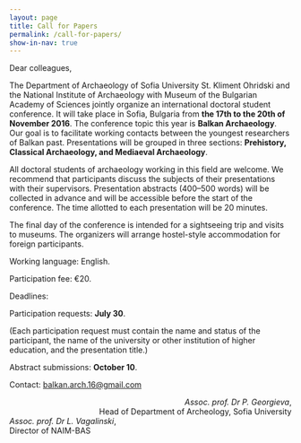 ```yaml
---
layout: page
title: Call for Papers
permalink: /call-for-papers/
show-in-nav: true
---
```


Dear colleagues,

The Department of Archaeology of Sofia University St. Kliment Ohridski and the National Institute of Archaeology with Museum of the Bulgarian Academy of Sciences jointly organize an international doctoral student conference. It will take place in Sofia, Bulgaria from **the 17th to the 20th of November 2016**. The conference topic this year is **Balkan Archaeology**. Our goal is to facilitate working contacts between the youngest researchers of Balkan past. Presentations will be grouped in three sections: **Prehistory, Classical Archaeology, and Mediaeval Archaeology**.

All doctoral students of archaeology working in this field are welcome. We recommend that participants discuss the subjects of their presentations with their supervisors. Presentation abstracts (400–500 words) will be collected in advance and will be accessible before the start of the conference. The time allotted to each presentation will be 20 minutes.

The final day of the conference is intended for a sightseeing trip and visits to museums. The organizers will arrange hostel-style accommodation for foreign participants.

Working language: English.

Participation fee: €20.

Deadlines:

Participation requests: **July 30**.

(Each participation request must contain the name and status of the participant, the name of the university or other institution of higher education, and the presentation title.)

Abstract submissions: **October 10**.

Contact: [balkan.arch.16@gmail.com](mailto:balkan.arch.16@gmail.com)

<div style="float: right; text-align: right;">
  <i>Assoc. prof. Dr P. Georgieva</i>,
  <br>
  Head of Department of Archeology, Sofia University
</div>

<div style="float: left;">
  <i>Assoc. prof. Dr L. Vagalinski</i>,
  <br>
  Director of NAIM-BAS
</div>